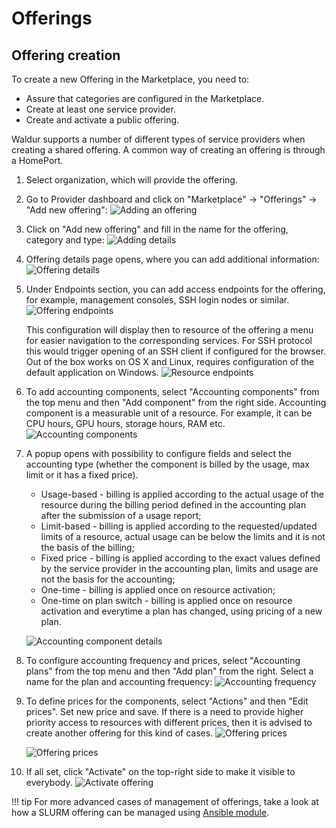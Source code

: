 # Offerings

## Offering creation

To create a new Offering in the Marketplace, you need to:

- Assure that categories are configured in the Marketplace.
- Create at least one service provider.
- Create and activate a public offering.

Waldur supports a number of different types of service providers when creating a shared offering. A common way of
creating an offering is through a HomePort.

1. Select organization, which will provide the offering.

2. Go to Provider dashboard and click on "Marketplace" -> "Offerings" -> "Add new offering":
    ![Adding an offering](../img/Add_offering1.jpg)

3. Click on "Add new offering" and fill in the name for the offering, category and type:
    ![Adding details](../img/Add_offering2.jpg)

4. Offering details page opens, where you can add additional information:
    ![Offering details](../img/Offering_edit.jpg)

5. Under Endpoints section, you can add access endpoints for the offering, for example, management consoles, SSH login nodes or similar.
    ![Offering endpoints](../img/Offering_edit_endpoints.png)

    This configuration will display then to resource of the offering a menu for easier navigation to the corresponding services. For SSH protocol this would trigger
    opening of an SSH client if configured for the browser. Out of the box works on OS X and Linux, requires configuration of the default application on Windows.
    ![Resource endpoints](../img/Resource_endpoints.png)

6. To add accounting components, select "Accounting components" from the top menu and then "Add component" from the right side. Accounting component is a measurable unit of a resource. For example, it can be CPU hours, GPU hours, storage hours, RAM etc.
    ![Accounting components](../img/Accounting_components.jpg)

7. A popup opens with possibility to configure fields and select the accounting type (whether the component is billed by the usage, max limit or it has a fixed price).

    - Usage-based - billing is applied according to the actual usage of the resource during the billing period defined in the accounting plan after the submission of a usage report;
    - Limit-based - billing is applied according to the requested/updated limits of a resource, actual usage can be below the limits and it is not the basis of the billing;
    - Fixed price - billing is applied according to the exact values defined by the service provider in the accounting plan, limits and usage are not the basis for the accounting;
    - One-time - billing is applied once on resource activation;
    - One-time on plan switch - billing is applied once on resource activation and everytime a plan has changed, using pricing of a new plan.

    ![Accounting component details](../img/Add_component.png)

8. To configure accounting frequency and prices, select "Accounting plans" from the top menu and then "Add plan" from the right. Select a name for the plan and accounting frequency:
    ![Accounting frequency](../img/Accounting_plan.png)

9. To define prices for the components, select "Actions" and then "Edit prices". Set new price and save. If there is a need to provide higher priority access to resources with different prices, then it is advised to create another offering for this kind of cases.
    ![Offering prices](../img/Offering_edit_prices1.png)

    ![Offering prices](../img/Offering_edit_prices.png)

10. If all set, click "Activate" on the top-right side to make it visible to everybody.
    ![Activate offering](../img/Offering_activation.png)

!!! tip
    For more advanced cases of management of offerings, take a look at how a SLURM offering can be managed using
    [Ansible module](https://github.com/waldur/ansible-waldur-module/blob/develop/waldur_batch_offering.py).